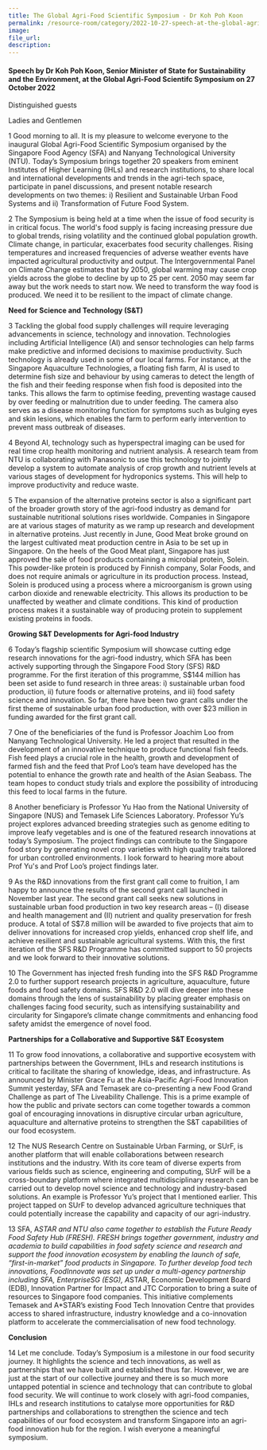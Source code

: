 ```yaml
---  
title: The Global Agri-Food Scientific Symposium - Dr Koh Poh Koon  
permalink: /resource-room/category/2022-10-27-speech-at-the-global-agri-food-scientific-symposium-2022/  
image:  
file_url:  
description:  
---  
```


#### Speech by Dr Koh Poh Koon, Senior Minister of State for Sustainability and the Environment, at the Global Agri-Food Scientifc Symposium on 27 October 2022
Distinguished guests

Ladies and Gentlemen

1 Good morning to all. It is my pleasure to welcome everyone to the inaugural Global Agri-Food Scientific Symposium organised by the Singapore Food Agency (SFA) and Nanyang Technological University (NTU).  Today’s Symposium brings together 20 speakers from eminent Institutes of Higher Learning (IHLs) and research institutions, to share local and international developments and trends in the agri-tech space, participate in panel discussions, and present notable research developments on two themes: i) Resilient and Sustainable Urban Food Systems and ii) Transformation of Future Food System. 

2 The Symposium is being held at a time when the issue of food security is in critical focus. The world's food supply is facing increasing pressure due to global trends, rising volatility and the continued global population growth. Climate change, in particular, exacerbates food security challenges. Rising temperatures and increased frequencies of adverse weather events have impacted agricultural productivity and output. The Intergovernmental Panel on Climate Change estimates that by 2050, global warming may cause crop yields across the globe to decline by up to 25 per cent. 2050 may seem far away but the work needs to start now. We need to transform the way food is produced. We need it to be resilient to the impact of climate change.

**Need for Science and Technology (S&T)**

3 Tackling the global food supply challenges will require leveraging advancements in science, technology and innovation. Technologies including Artificial Intelligence (AI) and sensor technologies can help farms make predictive and informed decisions to maximise productivity. 
Such technology is already used in some of our local farms. For instance, at the Singapore Aquaculture Technologies, a floating fish farm, AI is used to determine fish size and behaviour by using cameras to detect the length of the fish and their feeding response when fish food is deposited into the tanks. This allows the farm to optimise feeding, preventing wastage caused by over feeding or malnutrition due to under feeding. The camera also serves as a disease monitoring function for symptoms such as bulging eyes and skin lesions, which enables the farm to perform early intervention to prevent mass outbreak of diseases. 

4 Beyond AI, technology such as hyperspectral imaging can be used for real time crop health monitoring and nutrient analysis. A research team from NTU is collaborating with Panasonic to use this technology to jointly develop a system to automate analysis of crop growth and nutrient levels at various stages of development for hydroponics systems. This will help to improve productivity and reduce waste.

5 The expansion of the alternative proteins sector is also a significant part of the broader growth story of the agri-food industry as demand for sustainable nutritional solutions rises worldwide. Companies in Singapore are at various stages of maturity as we ramp up research and development in alternative proteins. Just recently in June, Good Meat broke ground on the largest cultivated meat production centre in Asia to be set up in Singapore. On the heels of the Good Meat plant, Singapore has just approved the sale of food products containing a microbial protein, Solein. This powder-like protein is produced by Finnish company, Solar Foods, and does not require animals or agriculture in its production process. Instead, Solein is produced using a process where a microorganism is grown using carbon dioxide and renewable electricity. This allows its production to be unaffected by weather and climate conditions. This kind of production process makes it a sustainable way of producing protein to supplement existing proteins in foods. 

**Growing S&T Developments for Agri-food Industry**

6 Today’s flagship scientific Symposium will showcase cutting edge research innovations for the agri-food industry, which SFA has been actively supporting through the Singapore Food Story (SFS) R&D programme. For the first iteration of this programme, S$144 million has been set aside to fund research in three areas: i) sustainable urban food production, ii) future foods or alternative proteins, and iii) food safety science and innovation. So far, there have been two grant calls under the first theme of sustainable urban food production, with over $23 million in funding awarded for the first grant call. 

7 One of the beneficiaries of the fund is Professor Joachim Loo from Nanyang Technological University. He led a project that resulted in the development of an innovative technique to produce functional fish feeds. Fish feed plays a crucial role in the health, growth and development of farmed fish and the feed that Prof Loo’s team have developed has the potential to enhance the growth rate and health of the Asian Seabass.
The team hopes to conduct study trials and explore the possibility of introducing this feed to local farms in the future. 

8 Another beneficiary is Professor Yu Hao from the National University of Singapore (NUS) and Temasek Life Sciences Laboratory. Professor Yu’s project explores advanced breeding strategies such as genome editing to improve leafy vegetables and is one of the featured research innovations at today’s Symposium. The project findings can contribute to the Singapore food story by generating novel crop varieties with high quality traits tailored for urban controlled environments. I look forward to hearing more about Prof Yu's and Prof Loo’s project findings later.

9 As the R&D innovations from the first grant call come to fruition, I am happy to announce the results of the second grant call launched in November last year. The second grant call seeks new solutions in sustainable urban food production in two key research areas – (I) disease and health management and (II) nutrient and quality preservation for fresh produce. A total of S$7.8 million will be awarded to five projects that aim to deliver innovations for increased crop yields, enhanced crop shelf life, and achieve resilient and sustainable agricultural systems. With this, the first iteration of the SFS R&D Programme has committed support to 50 projects and we look forward to their innovative solutions. 

10 The Government has injected fresh funding into the SFS R&D Programme 2.0 to further support research projects in agriculture, aquaculture, future foods and food safety domains. SFS R&D 2.0 will dive deeper into these domains through the lens of sustainability by placing greater emphasis on challenges facing food security, such as intensifying sustainability and circularity for Singapore’s climate change commitments and enhancing food safety amidst the emergence of novel food. 

**Partnerships for a Collaborative and Supportive S&T Ecosystem**

11 To grow food innovations, a collaborative and supportive ecosystem with partnerships between the Government, IHLs and research institutions is critical to facilitate the sharing of knowledge, ideas, and infrastructure. As announced by Minister Grace Fu at the Asia-Pacific Agri-Food Innovation Summit yesterday, SFA and Temasek are co-presenting a new Food Grand Challenge as part of The Liveability Challenge. This is a prime example of how the public and private sectors can come together towards a common goal of encouraging innovations in disruptive circular urban agriculture, aquaculture and alternative proteins to strengthen the S&T capabilities of our food ecosystem. 

12 The NUS Research Centre on Sustainable Urban Farming, or SUrF, is another platform that will enable collaborations between research institutions and the industry. 
With its core team of diverse experts from various fields such as science, engineering and computing, SUrF will be a cross-boundary platform where integrated multidisciplinary research can be carried out to develop novel science and technology and industry-based solutions. An example is Professor Yu’s project that I mentioned earlier. This project tapped on SUrF to develop advanced agriculture techniques that could potentially increase the capability and capacity of our agri-industry.

13 SFA, A*STAR and NTU also came together to establish the Future Ready Food Safety Hub (FRESH). FRESH brings together government, industry and academia to build capabilities in food safety science and research and support the food innovation ecosystem by enabling the launch of safe, “first-in-market” food products in Singapore. To further develop food tech innovations, FoodInnovate was set up under a multi-agency partnership including SFA, EnterpriseSG (ESG), A*STAR, Economic Development Board (EDB), Innovation Partner for Impact and JTC Corporation to bring a suite of resources to Singapore food companies. 
This initiative complements Temasek and A*STAR’s existing Food Tech Innovation Centre that provides access to shared infrastructure, industry knowledge and a co-innovation platform to accelerate the commercialisation of new food technology. 

**Conclusion**

14 Let me conclude. Today’s Symposium is a milestone in our food security journey. It highlights the science and tech innovations, as well as partnerships that we have built and established thus far. However, we are just at the start of our collective journey and there is so much more untapped potential in science and technology that can contribute to global food security. We will continue to work closely with agri-food companies, IHLs and research institutions to catalyse more opportunities for R&D partnerships and collaborations to strengthen the science and tech capabilities of our food ecosystem and transform Singapore into an agri-food innovation hub for the region. I wish everyone a meaningful symposium. 
